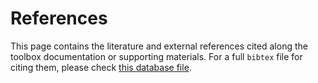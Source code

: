 # References

This page contains the literature and external references cited along the toolbox documentation or supporting materials. For a full `bibtex` file for citing them, please check [this database file](https://github.com/wallytutor/WallyToolbox.jl/blob/main/data/bibtex/references.bib).

```@bibliography
```
